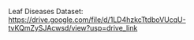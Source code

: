 Leaf Diseases Dataset: https://drive.google.com/file/d/1LD4hzkcTtdboVUcqU-tvKQmZySJAcwsd/view?usp=drive_link
